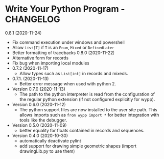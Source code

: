 # Write Your Python Program - CHANGELOG

0.8.1 (2020-11-24)
  * Fix command execution under windows and powershell
  * Allow `List[T]` if `T` is an `Enum`, `Mixed` or `DefinedLater`
  * Better formatting of tracebacks
0.8.0 (2020-11-22)
  * Alternative form for records
  * Fix bug when importing local modules
* 0.7.2 (2020-11-17)
  * Allow types such as `List[int]` in records and mixeds.
* 0.7.1. (2020-11-13)
  * Better error message when used with python 2.
* Version 0.7.0 (2020-11-13)
  * The path to the python interpreter is read from the configuration of the regular python
    extension (if not configured explicitly for wypp).
* Version 0.6.0 (2020-11-12)
  * The python support files are now installed to the user site path. This allows imports such
    as `from wypp import *` for better integration with tools like the debugger.
* Version 0.5.0 (2020-11-09)
  * better equality for floats contained in records and sequences.
* Version 0.4.0 (2020-10-30)
  * automatically deactivate pylint
  * add support for drawing simple geometric shapes (import drawingLib.py
    to use them)
